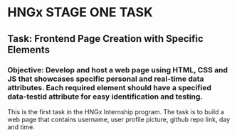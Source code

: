 # HNGx STAGE ONE TASK

## Task: Frontend Page Creation with Specific Elements

### Objective: Develop and host a web page using HTML, CSS and JS that showcases specific personal and real-time data attributes. Each required element should have a specified data-testid attribute for easy identification and testing.

This is the first task in the HNGx Internship program. The task is to build a web page that contains username, user profile picture, github repo link, day and time.

